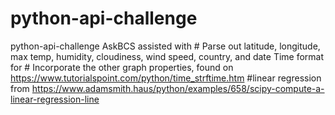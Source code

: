 # python-api-challenge
python-api-challenge
AskBCS assisted with # Parse out latitude, longitude, max temp, humidity, cloudiness, wind speed, country, and date
Time format for # Incorporate the other graph properties, found on https://www.tutorialspoint.com/python/time_strftime.htm
#linear regression from https://www.adamsmith.haus/python/examples/658/scipy-compute-a-linear-regression-line
